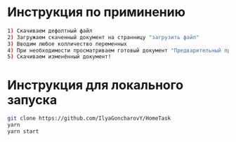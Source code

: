 # Инструкция по приминению 

```bash
1) Скачиваем дефолтный файл
2) Загружаем скаченный документ на странницу "загрузить файл"
3) Вводим любое колличество переменных
4) При необходимости просматриваем готовый документ "Предварительный просмотр"
5) Скачиваем изменённый документ!
```

# Инструкция для локального запуска

```bash
git clone https://github.com/IlyaGoncharovY/HomeTask
yarn
yarn start
```

